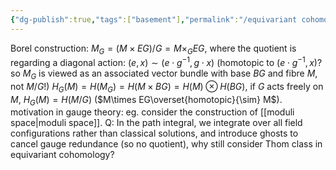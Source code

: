 ```yaml
---
{"dg-publish":true,"tags":["basement"],"permalink":"/equivariant cohomology/","dgPassFrontmatter":true,"created":"2024-11-29T19:44:11.122+01:00","updated":"2025-01-13T19:09:52.600+01:00"}
---
```


Borel construction: $M_{G}=(M\times EG)/G=M\times_{G}EG$, where the quotient is regarding a diagonal action: $(e,x)\sim(e\cdot g^{-1},g\cdot x)$ (homotopic to $(e\cdot g^{-1},x)$? so $M_{G}$ is viewed as an associated vector bundle with base $BG$ and fibre $M$, not $M/G$!) 
$H_{G}(M)=H(M_{G})=H(M\times BG)=H(M)\otimes H(BG)$, if $G$ acts freely on $M$, $H_{G}(M)=H(M/G)$ ($M\times EG\overset{homotopic}{\sim} M$).
motivation in gauge theory: eg. consider the construction of [[moduli space\|moduli space]]. Q: In the path integral, we integrate over all field configurations rather than classical solutions, and introduce ghosts to cancel gauge redundance (so no quotient), why still consider Thom class in equivariant cohomology?

